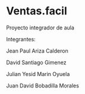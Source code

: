 # Ventas.facil
Proyecto integrador de aula

Integrantes:

Jean Paul Ariza Calderon

David Santiago Gimenez 

Julian Yesid Marin Oyuela 

Juan David Bobadilla Morales 
